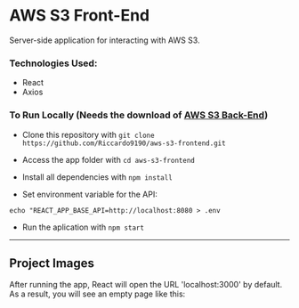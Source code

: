 # AWS S3 Front-End

Server-side application for interacting with AWS S3.

### Technologies Used:

- React
- Axios

### To Run Locally (Needs the download of [AWS S3 Back-End](https://github.com/Riccardo9190/aws-s3-backend))

- Clone this repository with ```git clone https://github.com/Riccardo9190/aws-s3-frontend.git```

- Access the app folder with ```cd aws-s3-frontend```

- Install all dependencies with ```npm install```

- Set environment variable for the API:

```shell
echo "REACT_APP_BASE_API=http://localhost:8080 > .env
```

- Run the aplication with  ```npm start```

<hr/>

## Project Images

After running the app, React will open the URL 'localhost:3000' by default. As a result, you will see an empty page like this:



